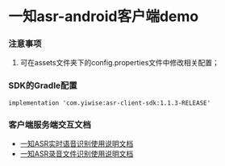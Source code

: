 # 一知asr-android客户端demo

### 注意事项
1. 可在assets文件夹下的config.properties文件中修改相关配置；

### SDK的Gradle配置
```
implementation 'com.yiwise:asr-client-sdk:1.1.3-RELEASE'
```

### 客户端服务端交互文档
* [一知ASR实时语音识别使用说明文档](https://www.yuque.com/docs/share/d02243d2-c24e-4268-a7a8-3e1e090c4e03?#)
* [一知ASR录音文件识别使用说明文档](https://www.yuque.com/docs/share/a131e157-191b-4347-823c-c0ec1a515820?#)
